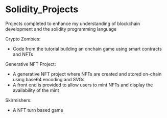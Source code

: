 # Solidity_Projects
Projects completed to enhance my understanding of blockchain development and the solidity programming language

Crypto Zombies:
- Code from the tutorial building an onchain game using smart contracts and NFTs

Generative NFT Project:
- A generative NFT project where NFTs are created and stored on-chain using base64 encoding and SVGs
- A front end is provided to allow users to mint NFTs and display the availability of the mint

Skirmishers:
- A NFT turn based game
